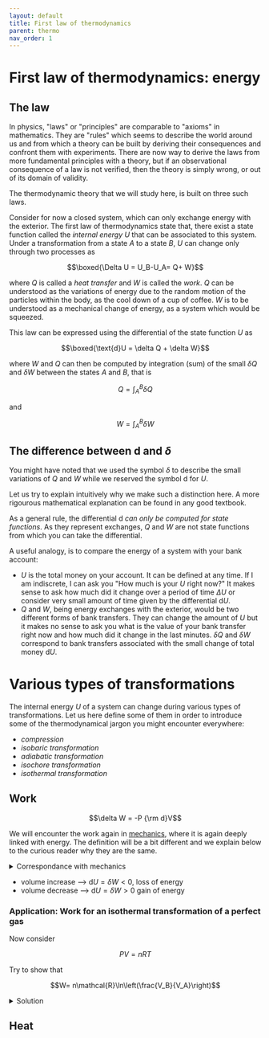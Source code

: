 ```yaml
---
layout: default
title: First law of thermodynamics
parent: thermo
nav_order: 1
---
```


# First law of thermodynamics: energy

## The law

In physics, "laws" or "principles" are comparable to "axioms" in mathematics. They are "rules" which seems to describe the world around us and from which a theory can be built by deriving their consequences and confront them with experiments. There are now way to derive the laws from more fundamental principles with a theory, but if an observational consequence of a law is not verified, then the theory is simply wrong, or out of its domain of validity. 

The thermodynamic theory that we will study here, is built on three such laws. 

Consider for now a closed system, which can only exchange energy with the exterior.
The first law of thermodynamics state that, there exist a state function called the *internal energy* $U$ that can be associated to this system. Under a transformation from a state $A$ to a state $B$, $U$ can change only through two processes as

$$\boxed{\Delta U = U_B-U_A= Q+ W}$$

where $Q$ is called a *heat transfer* and $W$ is called the *work*. $Q$ can be understood as the variations of energy due to the random motion of the particles within the body, as the cool down of a cup of coffee. $W$ is to be understood as a mechanical change of energy, as a system which would be squeezed.

This law can be expressed using the differential of the state function $U$ as

$$\boxed{\text{d}U = \delta Q + \delta W}$$

where $W$ and $Q$ can then be computed by integration (sum) of the small $\delta Q$ and $\delta W$ between the states $A$ and $B$, that is

$$ Q= \int_A^B \delta Q$$

and 

$$ W = \int_A^B \delta W$$

## The difference between $\text{d}$ and $\delta$

You might have noted that we used the symbol $\delta$ to describe the small variations of $Q$ and $W$ while we reserved the symbol $\text{d}$ for $U$. 

Let us try to explain intuitively why we make such a distinction here. A more rigourous mathematical explanation can be found in any good textbook.

As a general rule, the differential $\text{d}$ *can only be computed for state functions*. As they represent exchanges, $Q$ and $W$ are not state functions from which you can take the differential.

A useful analogy, is to compare the energy of a system with your bank account: 

- $U$ is the total money on your account. It can be defined at any time. If I am indiscrete, I can ask you "How much is your $U$ right now?" It makes sense to ask how much did it change over a period of time $\Delta U$ or consider very small amount of time given by the differential $\text{d}U$.
- $Q$ and $W$, being energy exchanges with the exterior, would be two different forms of bank transfers. They can change the amount of $U$ but it makes no sense to ask you what is the value of your bank transfer right now and how much did it change in the last minutes. $\delta Q$ and $\delta W$ correspond to bank transfers associated with the small change of total money $\text{d}U$.

# Various types of transformations

The internal energy $U$ of a system can change during various types of transformations. Let us here define some of them in order to introduce some of the thermodynamical jargon you might encounter everywhere:

- *compression*
- *isobaric transformation*
- *adiabatic transformation*
- *isochore transformation*
- *isothermal transformation*

## Work

$$\delta W = -P {\rm d}V$$


We will encounter the work again in [mechanics](../../../meca/Newton/energy), where it is again deeply linked with energy. The definition will be a bit different and we explain below to the curious reader why they are the same.

<details>
  <summary>Correspondance with mechanics</summary>

In mechanics, work is defined as

$$ \delta W = \vec{F}\cdot\text{d}\vec{\ell}$$



$$P=-\frac{F}{S}=\frac{F \text{d}x}{\text{d}x\text{d}y\text{d}z}= $$

$$ {\rm d}V= \text{d}x\text{d}y\text{d}z $$

hence 
$$ \delta W = \vec{F}\cdot\text{d}\vec{x}$$

as in mechanics.

</details>

- volume increase --> $\text{d}U =\delta W<0$, loss of energy
- volume decrease --> $\text{d}U =\delta W>0$ gain of energy

### Application: Work for an isothermal transformation of a perfect gas

Now consider

$$ PV=nRT $$

Try to show that 

$$W= n\mathcal{R}\ln\left(\frac{V_B}{V_A}\right)$$

<details>
  <summary>Solution</summary>

$$ \begin{aligned}
W &= -\int_A^B P \text{d}V\qquad \qquad && \text{definition of work}\\
&= -\int_A^B \frac{nRT}{V} \text{d}V && \text{ideal gas law}\\
&= - nRT\int_A^B \frac{1}{V} \text{d}V && \text{isothermal transformation}\\
&= - nRT [\ln(V)]^B_A && \text{integral of $1/x$}\\
&= - nRT\left(\ln(V_B)-\ln(V_A)\right)\\
&= nRT\left(\ln(V_A)-\ln(V_B)\right)\\
&= nRT \ln\left(\frac{V_B}{V_A}\right) && \text{property of log: $\ln(a)-\ln(b)=\ln(a/b)$}
\end{aligned}
$$

</details>


## Heat




